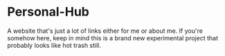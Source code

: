# Personal-Hub
A website that's just a lot of links either for me or about me.
If you're somehow here, keep in mind this is a brand new experimental project that probably looks like hot trash still.
